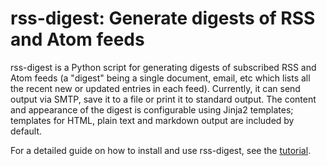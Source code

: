 # rss-digest: Generate digests of RSS and Atom feeds

rss-digest is a Python script for generating digests of subscribed RSS and Atom feeds (a "digest" being a single
document, email, etc which lists all the recent new or updated entries in each feed). Currently, it can send output via
SMTP, save it to a file or print it to standard output. The content and appearance of the digest is configurable using
Jinja2 templates; templates for HTML, plain text and markdown output are included by default.

For a detailed guide on how to install and use rss-digest, see the
[tutorial](https://github.com/bunburya/rss-digest/blob/master/docs/source/tutorial.rst). 
